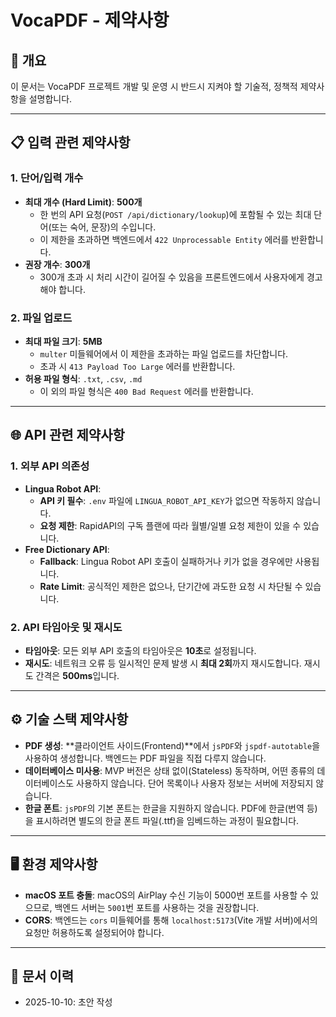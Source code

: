 # VocaPDF - 제약사항

## 📌 개요

이 문서는 VocaPDF 프로젝트 개발 및 운영 시 반드시 지켜야 할 기술적, 정책적 제약사항을 설명합니다.

---

## 📋 입력 관련 제약사항

### 1. 단어/입력 개수

-   **최대 개수 (Hard Limit)**: **500개**
    -   한 번의 API 요청(`POST /api/dictionary/lookup`)에 포함될 수 있는 최대 단어(또는 숙어, 문장)의 수입니다.
    -   이 제한을 초과하면 백엔드에서 `422 Unprocessable Entity` 에러를 반환합니다.
-   **권장 개수**: **300개**
    -   300개 초과 시 처리 시간이 길어질 수 있음을 프론트엔드에서 사용자에게 경고해야 합니다.

### 2. 파일 업로드

-   **최대 파일 크기**: **5MB**
    -   `multer` 미들웨어에서 이 제한을 초과하는 파일 업로드를 차단합니다.
    -   초과 시 `413 Payload Too Large` 에러를 반환합니다.
-   **허용 파일 형식**: `.txt`, `.csv`, `.md`
    -   이 외의 파일 형식은 `400 Bad Request` 에러를 반환합니다.

---

## 🌐 API 관련 제약사항

### 1. 외부 API 의존성

-   **Lingua Robot API**:
    -   **API 키 필수**: `.env` 파일에 `LINGUA_ROBOT_API_KEY`가 없으면 작동하지 않습니다.
    -   **요청 제한**: RapidAPI의 구독 플랜에 따라 월별/일별 요청 제한이 있을 수 있습니다.
-   **Free Dictionary API**:
    -   **Fallback**: Lingua Robot API 호출이 실패하거나 키가 없을 경우에만 사용됩니다.
    -   **Rate Limit**: 공식적인 제한은 없으나, 단기간에 과도한 요청 시 차단될 수 있습니다.

### 2. API 타임아웃 및 재시도

-   **타임아웃**: 모든 외부 API 호출의 타임아웃은 **10초**로 설정됩니다.
-   **재시도**: 네트워크 오류 등 일시적인 문제 발생 시 **최대 2회**까지 재시도합니다. 재시도 간격은 **500ms**입니다.

---

## ⚙️ 기술 스택 제약사항

-   **PDF 생성**: **클라이언트 사이드(Frontend)**에서 `jsPDF`와 `jspdf-autotable`을 사용하여 생성합니다. 백엔드는 PDF 파일을 직접 다루지 않습니다.
-   **데이터베이스 미사용**: MVP 버전은 상태 없이(Stateless) 동작하며, 어떤 종류의 데이터베이스도 사용하지 않습니다. 단어 목록이나 사용자 정보는 서버에 저장되지 않습니다.
-   **한글 폰트**: `jsPDF`의 기본 폰트는 한글을 지원하지 않습니다. PDF에 한글(번역 등)을 표시하려면 별도의 한글 폰트 파일(.ttf)을 임베드하는 과정이 필요합니다.

---

## 🖥️ 환경 제약사항

-   **macOS 포트 충돌**: macOS의 AirPlay 수신 기능이 5000번 포트를 사용할 수 있으므로, 백엔드 서버는 `5001`번 포트를 사용하는 것을 권장합니다.
-   **CORS**: 백엔드는 `cors` 미들웨어를 통해 `localhost:5173`(Vite 개발 서버)에서의 요청만 허용하도록 설정되어야 합니다.

---

## 📝 문서 이력
- 2025-10-10: 초안 작성